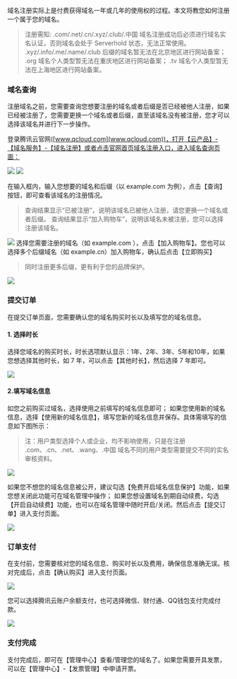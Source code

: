 域名注册实际上是付费获得域名一年或几年的使用权的过程。本文将教您如何注册一个属于您的域名。

>注册需知:
>.com/.net/.cn/.xyz/.club/.中国 域名注册成功后必须进行域名实名认证，否则域名会处于 Serverhold 状态，无法正常使用。
.xyz/.info/.me/.name/.club 后缀的域名暂无法在北京地区进行网站备案；
.org 域名个人类型暂无法在重庆地区进行网站备案；
.tv 域名个人类型暂无法在上海地区进行网站备案。


### 域名查询
注册域名之前，您需要查询您想要注册的域名或者后缀是否已经被他人注册，如果已经被注册了，您需要更换一个域名或者后缀，直至该域名没有被注册，您才可以选择该域名并进行下一步操作。

登录腾讯云官网([www.qcloud.com](www.qcloud.com))，打开【云产品】-【域名服务】-【域名注册】或者点击官网首页域名注册入口，进入域名查询页面：

![](//mc.qcloudimg.com/static/img/097b36b804d43a961c57bc3fb41bd2dd/image.png)
![](//mc.qcloudimg.com/static/img/db5e2b2e12eb403e61c5273d45ade98c/image.png)

在输入框内，输入您想要的域名和后缀（以 example.com 为例），点击【查询】按钮，即可查看该域名的注册情况。
>查询结果显示“已被注册”，说明该域名已被他人注册，请您更换一个域名或者后缀。
查询结果显示“加入购物车”，说明该域名未被注册，您可以选择注册该域名。

![](//mc.qcloudimg.com/static/img/36725567cd8c3fc6b169234e4ff9dcf0/image.png)
选择您需要注册的域名（如 example.com ），点击【加入购物车】。您也可以选择多个后缀域名（如 example.cn）加入购物车，确认后点击【立即购买】
>同时注册更多后缀，更有利于您的品牌保护。

![](//mc.qcloudimg.com/static/img/70d6fb4e8fd4a25e86b7112d3a4060af/image.png)

### 提交订单
在提交订单页面，您需要确认您的域名购买时长以及填写您的域名信息。

#### 1. 选择时长
选择您域名的购买时长，时长选项默认显示：1年、2年、3年、5年和10年，如果您想选择其他时长，如 7 年，可以点击【其他时长】，然后选择 7 年即可。

![](//mc.qcloudimg.com/static/img/5e24a7fefb834e9a760cd1726ccb73ed/image.png)

#### 2.填写域名信息
如您之前购买过域名，选择使用之前填写的域名信息即可；
如果您使用新的域名信息，选择【使用新的域名信息】，填写您新的域名信息并保存。具体需填写的信息如下图所示：
>注：用户类型选择个人或企业，均不影响使用，只是在注册 .com、.cn、.net、.wang、.中国 域名不同的用户类型需要提交不同的实名审核资料。

![](//mc.qcloudimg.com/static/img/e5af4d403ec825c3dca77ad7ae7b2cf0/image.png)

如果您不想您的域名信息被公开，建议勾选【免费开启域名信息保护】功能，如果您想关闭此功能可在域名管理中操作；
如果您想设置域名到期自动续费，勾选【开启自动续费】功能，也可以在域名管理中随时开启/关闭。然后点击【提交订单】进入支付页面。

![](//mc.qcloudimg.com/static/img/ea7272cc0a8f5e2d14f862da2086b74e/image.png)

### 订单支付
在支付前，您需要核对您的域名信息、购买时长以及费用，确保信息准确无误。核对完成后，点击【确认购买】进入支付页面。

![](//mc.qcloudimg.com/static/img/e2f1d139ae25fb9ee0034b73b60e1a5d/image.png)

您可以选择腾讯云账户余额支付，也可选择微信、财付通、QQ钱包支付完成付款。

![](//mc.qcloudimg.com/static/img/b531abd696b3cc4bbcc80989c06074b7/image.png)

### 支付完成
支付完成后，即可在【管理中心】查看/管理您的域名了。如果您需要开具发票，可以在【管理中心】-【发票管理】中申请开票。


